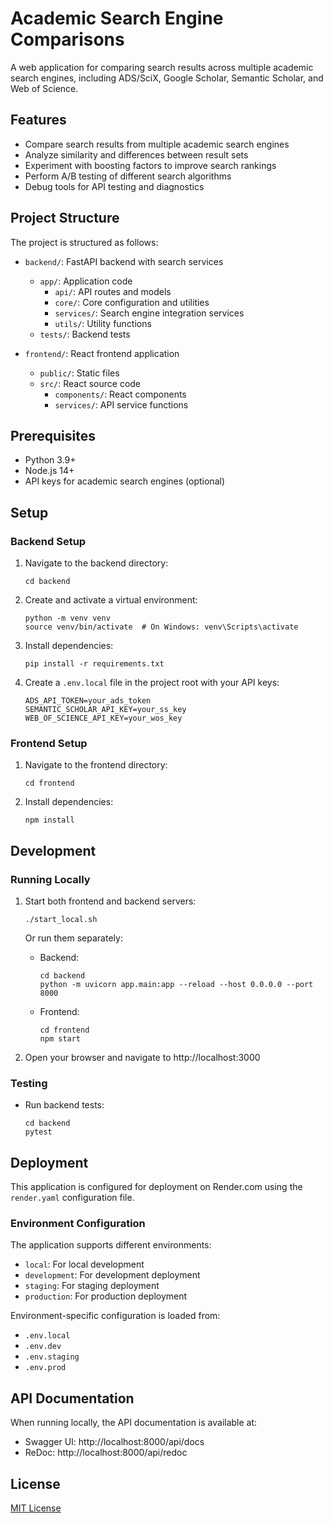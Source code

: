 # Academic Search Engine Comparisons

A web application for comparing search results across multiple academic search engines, including ADS/SciX, Google Scholar, Semantic Scholar, and Web of Science.

## Features

- Compare search results from multiple academic search engines
- Analyze similarity and differences between result sets
- Experiment with boosting factors to improve search rankings
- Perform A/B testing of different search algorithms
- Debug tools for API testing and diagnostics

## Project Structure

The project is structured as follows:

- `backend/`: FastAPI backend with search services
  - `app/`: Application code
    - `api/`: API routes and models
    - `core/`: Core configuration and utilities
    - `services/`: Search engine integration services
    - `utils/`: Utility functions
  - `tests/`: Backend tests

- `frontend/`: React frontend application
  - `public/`: Static files
  - `src/`: React source code
    - `components/`: React components
    - `services/`: API service functions

## Prerequisites

- Python 3.9+
- Node.js 14+
- API keys for academic search engines (optional)

## Setup

### Backend Setup

1. Navigate to the backend directory:
   ```
   cd backend
   ```

2. Create and activate a virtual environment:
   ```
   python -m venv venv
   source venv/bin/activate  # On Windows: venv\Scripts\activate
   ```

3. Install dependencies:
   ```
   pip install -r requirements.txt
   ```

4. Create a `.env.local` file in the project root with your API keys:
   ```
   ADS_API_TOKEN=your_ads_token
   SEMANTIC_SCHOLAR_API_KEY=your_ss_key
   WEB_OF_SCIENCE_API_KEY=your_wos_key
   ```

### Frontend Setup

1. Navigate to the frontend directory:
   ```
   cd frontend
   ```

2. Install dependencies:
   ```
   npm install
   ```

## Development

### Running Locally

1. Start both frontend and backend servers:
   ```
   ./start_local.sh
   ```

   Or run them separately:

   - Backend:
     ```
     cd backend
     python -m uvicorn app.main:app --reload --host 0.0.0.0 --port 8000
     ```

   - Frontend:
     ```
     cd frontend
     npm start
     ```

2. Open your browser and navigate to http://localhost:3000

### Testing

- Run backend tests:
  ```
  cd backend
  pytest
  ```

## Deployment

This application is configured for deployment on Render.com using the `render.yaml` configuration file.

### Environment Configuration

The application supports different environments:

- `local`: For local development
- `development`: For development deployment
- `staging`: For staging deployment
- `production`: For production deployment

Environment-specific configuration is loaded from:

- `.env.local`
- `.env.dev`
- `.env.staging`
- `.env.prod`

## API Documentation

When running locally, the API documentation is available at:

- Swagger UI: http://localhost:8000/api/docs
- ReDoc: http://localhost:8000/api/redoc

## License

[MIT License](LICENSE)